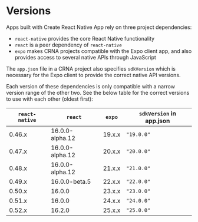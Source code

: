 # Versions

Apps built with Create React Native App rely on three project dependencies:

* `react-native` provides the core React Native functionality
* `react` is a peer dependency of `react-native`
* `expo` makes CRNA projects compatible with the Expo client app, and also provides access to several native APIs through JavaScript

The `app.json` file in a CRNA project also specifies `sdkVersion` which is necessary for the Expo client to provide the correct native API versions.

Each version of these dependencies is only compatible with a narrow version range of the other two. See the below table for the correct versions to use with each other (oldest first):

| `react-native` | `react`         | `expo` | `sdkVersion` in app.json |
|----------------|-----------------|--------|--------------------------|
| 0.46.x         | 16.0.0-alpha.12 | 19.x.x | `"19.0.0"`               |
| 0.47.x         | 16.0.0-alpha.12 | 20.x.x | `"20.0.0"`               |
| 0.48.x         | 16.0.0-alpha.12 | 21.x.x | `"21.0.0"`               |
| 0.49.x         | 16.0.0-beta.5   | 22.x.x | `"22.0.0"`               |
| 0.50.x         | 16.0.0          | 23.x.x | `"23.0.0"`               |
| 0.51.x         | 16.0.0          | 24.x.x | `"24.0.0"`               |
| 0.52.x         | 16.2.0          | 25.x.x | `"25.0.0"`               |
